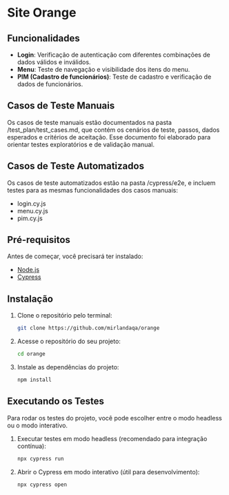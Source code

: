 # Site Orange

## Funcionalidades

- **Login**: Verificação de autenticação com diferentes combinações de dados válidos e inválidos.
- **Menu**: Teste de navegação e visibilidade dos itens do menu.
- **PIM (Cadastro de funcionários)**: Teste de cadastro e verificação de dados de funcionários.

## Casos de Teste Manuais
Os casos de teste manuais estão documentados na pasta /test_plan/test_cases.md, que contém os cenários de teste, passos, dados esperados e critérios de aceitação.
Esse documento foi elaborado para orientar testes exploratórios e de validação manual.

## Casos de Teste Automatizados
Os casos de teste automatizados estão na pasta /cypress/e2e, e incluem testes para as mesmas funcionalidades dos casos manuais:

- login.cy.js
- menu.cy.js
- pim.cy.js

## Pré-requisitos

Antes de começar, você precisará ter instalado:

- [Node.js](https://nodejs.org/) 
- [Cypress](https://www.cypress.io/)

## Instalação

1. Clone o repositório pelo terminal:
   ```bash
   git clone https://github.com/mirlandaqa/orange
2. Acesse o repositório do seu projeto: 
   ```bash 
   cd orange
3. Instale as dependências do projeto:
   ```bash
   npm install
## Executando os Testes
Para rodar os testes do projeto, você pode escolher entre o modo headless ou o modo interativo.

1. Executar testes em modo headless (recomendado para integração contínua):
   ```bash
   npx cypress run
2. Abrir o Cypress em modo interativo (útil para desenvolvimento):
   ```bash
   npx cypress open
   